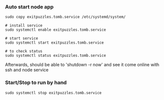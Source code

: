 ### Auto start node app
```
sudo copy exitpuzzles.tomb.service /etc/systemd/system/

# install service
sudo systemctl enable exitpuzzles.tomb.service

# start service
sudo systemctl start exitpuzzles.tomb.service

# to check status
sudo systemctl status exitpuzzles.tomb.service

```

Afterwards, should be able to 'shutdown -r now' and see it come online with ssh and node service

### Start/Stop to run by hand
```
sudo systemctl stop exitpuzzles.tomb.service
```
